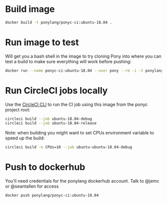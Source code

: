 # Build image

```bash
docker build -t ponylang/ponyc-ci:ubuntu-18.04 .
```

# Run image to test

Will get you a bash shell in the image to try cloning Pony into where you can test a build to make sure everything will work before pushing:

```bash
docker run --name ponyc-ci-ubuntu-18.04 --user pony --rm -i -t ponylang/ponyc-ci:ubuntu-18.04 bash
```

# Run CircleCI jobs locally

Use the [CircleCI CLI](https://circleci.com/docs/2.0/local-cli/) to run the CI job using this image
from the ponyc project root:

```bash
circleci build --job ubuntu-18.04-debug
circleci build --job ubuntu-18.04-release
```
Note: when building you might want to set CPUs environment
variable to speed up the build:
```bash
circleci build -e CPUs=10 --job ubuntu-ubuntu-18.04-debug
```

# Push to dockerhub

You'll need credentials for the ponylang dockerhub account. Talk to @jemc or @seantallen for access

```bash
docker push ponylang/ponyc-ci:ubuntu-18.04
```
